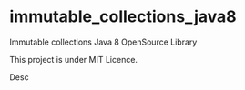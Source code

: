 immutable_collections_java8
===========================

Immutable collections Java 8 OpenSource Library

This project is under MIT Licence.

Desc
